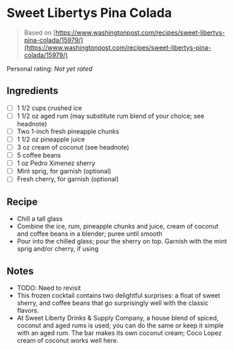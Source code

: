<!-- Needs Manual Review -->

# Sweet Libertys Pina Colada

> Based on [https://www.washingtonpost.com/recipes/sweet-libertys-pina-colada/15979/](https://www.washingtonpost.com/recipes/sweet-libertys-pina-colada/15979/)

<!-- {cts} rating=0; (User can specify rating on scale of 1-5) -->

Personal rating: *Not yet rated*

<!-- {cte} -->

<!-- {cts} name_image=None; (User can specify image name) -->

<!-- TODO: Capture image -->

<!-- {cte} -->

## Ingredients

* [ ] 1 1/2 cups crushed ice
* [ ] 1 1/2 oz aged rum (may substitute rum blend of your choice; see headnote)
* [ ] Two 1-inch fresh pineapple chunks
* [ ] 1 1/2 oz pineapple juice
* [ ] 3 oz cream of coconut (see headnote)
* [ ] 5 coffee beans
* [ ] 1 oz Pedro Ximenez sherry
* [ ] Mint sprig, for garnish (optional)
* [ ] Fresh cherry, for garnish (optional)

## Recipe

* Chill a tall glass
* Combine the ice, rum, pineapple chunks and juice, cream of coconut and coffee beans in a blender; puree until smooth
* Pour into the chilled glass; pour the sherry on top. Garnish with the mint sprig and/or cherry, if using

## Notes

* TODO: Need to revisit
* This frozen cocktail contains two delightful surprises: a float of sweet sherry, and coffee beans that go surprisingly well with the classic flavors.
* At Sweet Liberty Drinks & Supply Company, a house blend of spiced, coconut and aged rums is used; you can do the same or keep it simple with an aged rum. The bar makes its own coconut cream; Coco Lopez cream of coconut works well here.
